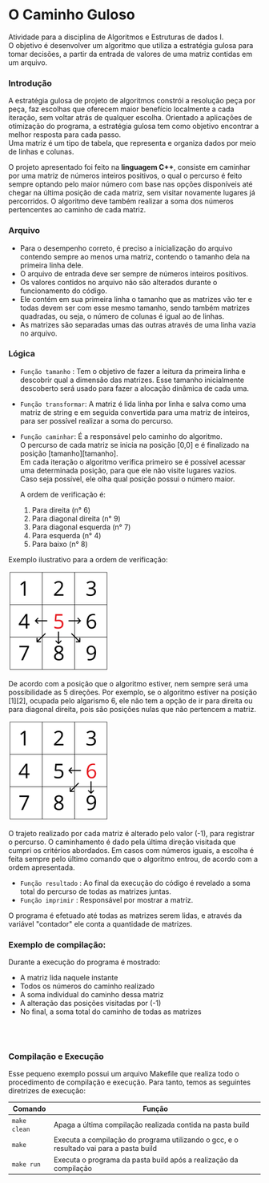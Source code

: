 # **O Caminho Guloso**

Atividade para a disciplina de Algoritmos e Estruturas de dados I. <br/>
O objetivo é desenvolver um algoritmo que utiliza a estratégia gulosa para tomar decisões, a partir da entrada de valores de uma matriz contidas em um arquivo.

### **Introdução** <br/>
A estratégia gulosa de projeto de algoritmos constrói a resolução peça por peça, faz escolhas que oferecem maior benefício localmente a cada iteração, sem voltar atrás de qualquer escolha. Orientado a aplicações de otimização do programa, a estratégia gulosa tem como objetivo encontrar a melhor resposta para cada passo. <br/>
Uma matriz é um tipo de tabela, que representa e organiza dados por meio de linhas e colunas. <br/>

O projeto apresentado foi feito na **linguagem C++**, consiste em caminhar por uma matriz de números inteiros positivos, o qual o percurso é feito sempre optando pelo maior número com base nas opções disponíveis até chegar na última posição de cada matriz, sem visitar novamente lugares já percorridos. O algoritmo deve também realizar a soma dos números pertencentes ao caminho de cada matriz. 

### **Arquivo**

- Para o desempenho correto, é preciso a inicialização do arquivo contendo sempre ao menos uma matriz, contendo o tamanho dela na primeira linha dele.
- O arquivo de entrada deve ser sempre de números inteiros positivos. 
- Os valores contidos no arquivo não são alterados durante o funcionamento do código. 
- Ele contém em sua primeira linha o tamanho que as matrizes vão ter e todas devem ser com esse mesmo tamanho, sendo também matrizes quadradas, ou seja, o número de colunas é igual ao de linhas. 
- As matrizes são separadas umas das outras através de uma linha vazia no arquivo.<br/> 


### **Lógica**


- ```Função tamanho``` : Tem o objetivo de fazer a leitura da primeira linha e descobrir qual a dimensão das matrizes. Esse tamanho inicialmente descoberto será usado para fazer a alocação dinâmica de cada uma.
- ```Função transformar```: A matriz é lida linha por linha e salva como uma matriz de string e em seguida convertida para uma matriz de inteiros, para ser possível realizar a soma do percurso.

- ```Função caminhar```: É a responsável pelo caminho do algoritmo. <br/>
O percurso de cada matriz se inicia na posição [0,0] e é finalizado na posição [tamanho][tamanho]. <br/>
Em cada iteração o algoritmo verifica primeiro se é possível acessar uma determinada posição, para que ele não visite lugares vazios.  
Caso seja possível, ele olha qual posição possui o número maior.

  A ordem de verificação é:
  1. Para direita (n° 6)
  2. Para diagonal direita (n° 9)
  3. Para diagonal esquerda (n° 7)
  4. Para esquerda (n° 4)
  5. Para baixo (n° 8)

Exemplo ilustrativo para a ordem de verificação:        

<img src="imagens/direcoes.png" height="200" width="200">


  De acordo com a posição que o algoritmo estiver, nem sempre será uma possibilidade as 5 direções. Por exemplo, se o algoritmo estiver na posição [1][2], ocupada pelo algarismo 6, ele não tem a opção de ir para direita ou para diagonal direita, pois são posições nulas que não pertencem a matriz. 

  <img src="imagens/exemplo.png" height="200" width="200">

  O trajeto realizado por cada matriz é alterado pelo valor (-1), para registrar o percurso.
  O caminhamento é dado pela última direção visitada que cumpri os critérios abordados. Em casos com números iguais, a escolha é feita sempre pelo último comando que o algoritmo entrou, de acordo com a ordem apresentada.
 
 
- ```Função resultado``` : Ao final da execução do código é revelado a soma total do percurso de todas as matrizes juntas.
- ```Função imprimir``` : Responsável por mostrar a matriz.

O programa é efetuado até todas as matrizes serem lidas, e através da variável "contador" ele conta a quantidade de matrizes.


### **Exemplo de compilação:**

Durante a execução do programa é mostrado: 

- A matriz lida naquele instante<br/>
- Todos os números do caminho realizado<br/>
- A soma individual do caminho dessa matriz<br/>
- A alteração das posições visitadas por (-1)<br/>
- No final, a soma total do caminho de todas as matrizes<br/>
<br/>




<br/>

### Compilação e Execução

Esse pequeno exemplo possui um arquivo Makefile que realiza todo o procedimento de compilação e execução. Para tanto, temos as seguintes diretrizes de execução:


| Comando                |  Função                                                                                           |                     
| -----------------------| ------------------------------------------------------------------------------------------------- |
|  `make clean`          | Apaga a última compilação realizada contida na pasta build                                        |
|  `make`                | Executa a compilação do programa utilizando o gcc, e o resultado vai para a pasta build           |
|  `make run`            | Executa o programa da pasta build após a realização da compilação                                 |
